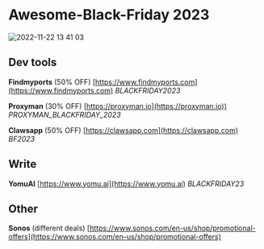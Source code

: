 # Awesome-Black-Friday 2023

![2022-11-22 13 41 03](https://user-images.githubusercontent.com/738921/203316739-6fc312d0-ea6e-47f6-b183-e91e674cbcd9.jpg)


## Dev tools

**Findmyports** (50% OFF) [https://www.findmyports.com](https://www.findmyports.com) *BLACKFRIDAY2023*

**Proxyman** (30% OFF) [https://proxyman.io](https://proxyman.io)) *PROXYMAN_BLACKFRIDAY_2023*

**Clawsapp** (50% OFF) [https://clawsapp.com](https://clawsapp.com) *BF2023*

## Write

**YomuAI** [https://www.yomu.ai](https://www.yomu.ai) *BLACKFRIDAY23*

## Other

**Sonos** (different deals) [https://www.sonos.com/en-us/shop/promotional-offers](https://www.sonos.com/en-us/shop/promotional-offers)



